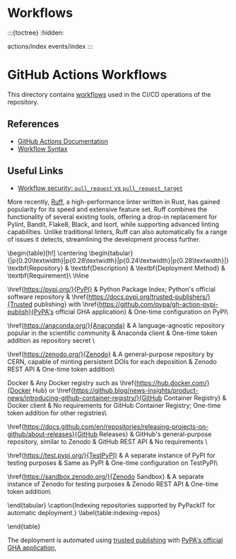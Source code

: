 # Workflows

:::{toctree}
:hidden:

actions/index
events/index
:::


# GitHub Actions Workflows
This directory contains [workflows](https://docs.github.com/en/actions/using-workflows/about-workflows)
used in the CI/CD operations of the repository.


## References
- [GitHub Actions Documentation](https://docs.github.com/en/actions)
- [Workflow Syntax](https://docs.github.com/en/actions/using-workflows/workflow-syntax-for-github-actions)

## Useful Links
- [Workflow security: `pull_request` vs `pull_request_target`](https://securitylab.github.com/research/github-actions-preventing-pwn-requests/)


More recently, [Ruff](https://github.com/astral-sh/ruff), a high-performance linter written in Rust,
  has gained popularity for its speed and extensive feature set.
  Ruff combines the functionality of several existing tools,
  offering a drop-in replacement for Pylint, Bandit, Flake8, Black, and Isort,
  while supporting advanced linting capabilities.
  Unlike traditional linters, Ruff can also automatically fix
  a range of issues it detects, streamlining the development process further.




\begin{table}[h!]
\centering
\begin{tabular}{|p{0.20\textwidth}|p{0.28\textwidth}|p{0.24\textwidth}|p{0.28\textwidth}|}
\textbf{Repository} & \textbf{Description} & \textbf{Deployment Method} & \textbf{Requirement}\\
\hline

\href{https://pypi.org/}{PyPI} & Python Package Index; Python's official software repository &  \href{https://docs.pypi.org/trusted-publishers/}{Trusted publishing} with \href{https://github.com/pypa/gh-action-pypi-publish}{PyPA's official GHA application} & One-time configuration on PyPI\\

\href{https://anaconda.org/}{Anaconda} & A language-agnostic repository popular in the scientific community & Anaconda client & One-time token addition as repository secret \\

\href{https://zenodo.org/}{Zenodo} & A general-purpose repository by CERN, capable of minting persistent DOIs for each deposition & Zenodo REST API & One-time token addition\\

Docker & Any Docker registry such as \href{https://hub.docker.com/}{Docker Hub} or \href{https://github.blog/news-insights/product-news/introducing-github-container-registry/}{GitHub Container Registry} & Docker client & No requirements for GitHub Container Registry; One-time token addition for other registries\\

\href{https://docs.github.com/en/repositories/releasing-projects-on-github/about-releases}{GitHub Releases} & GitHub's general-purpose repository, similar to Zenodo & GitHub REST API & No requirements \\

\href{https://test.pypi.org/}{TestPyPI} & A separate instance of PyPI for testing purposes & Same as PyPI & One-time configuration on TestPyPI\\

\href{https://sandbox.zenodo.org/}{Zenodo Sandbox} & A separate instance of Zenodo for testing purposes & Zenodo REST API & One-time token addition\\

\end{tabular}
\caption{Indexing repositories supported by PyPackIT for automatic deployment.}
\label{table:indexing-repos}

\end{table}

The deployment is automated using [trusted publishing](https://docs.pypi.org/trusted-publishers/) with
  [PyPA's official GHA application](https://github.com/pypa/gh-action-pypi-publish),
